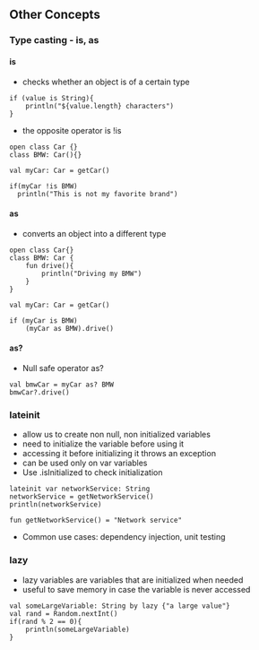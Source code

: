 ## Other Concepts

### Type casting - is, as

#### is
- checks whether an object is of a certain type
```
if (value is String){
    println("${value.length} characters")
}
```
- the opposite operator is !is
```
open class Car {}
class BMW: Car(){}

val myCar: Car = getCar()

if(myCar !is BMW)
  println("This is not my favorite brand")
```

#### as
- converts an object into a different type
```
open class Car{}
class BMW: Car {
    fun drive(){
        println("Driving my BMW")
    }
}

val myCar: Car = getCar()

if (myCar is BMW)
    (myCar as BMW).drive()
```

#### as?
- Null safe operator as?
```
val bmwCar = myCar as? BMW
bmwCar?.drive()
```

### lateinit
- allow us to create non null, non initialized variables
- need to initialize the variable before using it
- accessing it before initializing it throws an exception
- can be used only on var variables
- Use .isInitialized to check initialization
```
lateinit var networkService: String
networkService = getNetworkService()
println(networkService)

fun getNetworkService() = "Network service"
```
- Common use cases: dependency injection, unit testing

### lazy
- lazy variables are variables that are initialized when needed
- useful to save memory in case the variable is never accessed
```
val someLargeVariable: String by lazy {"a large value"}
val rand = Random.nextInt()
if(rand % 2 == 0){
    println(someLargeVariable)
}
```
